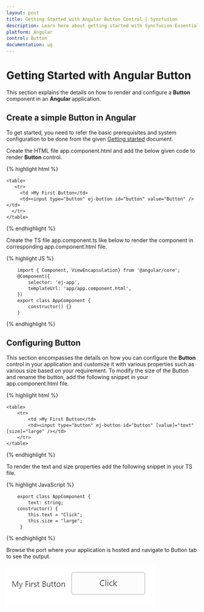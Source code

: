 ```yaml
---
layout: post
title: Getting Started with Angular Button Control | Syncfusion
description: Learn here about getting started with Syncfusion Essential Angular Button Control, its elements, and more.
platform: Angular
control: Button
documentation: ug
---
```


# Getting Started with Angular Button

This section explains the details on how to render and configure a **Button** component in an **Angular** application.

## Create a simple Button in Angular

To get started, you need to refer the basic prerequisites and system configuration to be done from the given [Getting started](https://help.syncfusion.com/angular-2/gettingstarted/overview) document.

Create the HTML file app.component.html and add the below given code to render **Button** control.

{% highlight html %}

    <table>
       <tr>
         <td >My First Button</td>
         <td><input type="button" ej-button id="button" value="Button" /></td>
      </tr>
    </table>

{% endhighlight %}

Create the TS file app.component.ts like below to render the component in corresponding app.component.html file.

{% highlight JS %}

        import { Component, ViewEncapsulation} from '@angular/core';
        @Component({
            selector: 'ej-app',
            templateUrl: 'app/app.component.html',
        })
        export class AppComponent {
            constructor() {}
        }

{% endhighlight %}

## Configuring Button

This section encompasses the details on how you can configure the **Button** control in your application and customize it with various properties such as various size based on your requirement.
To modify the size of the Button and rename the button, add the following snippet in your app.component.html file.

 {% highlight html %}

    <table>
        <tr>
            <td >My First Button</td>
            <td><input type="button" ej-button id="button" [value]="text" [size]="large" /></td>
        </tr>
    </table>

{% endhighlight %}

To render the text and size properties add the following snippet in your TS file.

{% highlight JavaScript %}

        export class AppComponent {
            text: string;
        constructor() {
            this.text = "Click";
            this.size = "large";
         }

{% endhighlight %}

Browse the port where your application is hosted and navigate to Button tab to see the output. 


![Configuring Button Properties](Getting-Started_images/Getting-Started_img1.png)